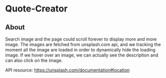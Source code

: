 # Quote-Creator

## About
Search image and the page could scroll forever to display more and more image. The images are fetched from unsplash.com api, and we tracking the moment all the image are loaded in order to dynamically hide the loading image. If we hover over an image, we can actually see the description and can also click on the image.


API resource: https://unsplash.com/documentation#location
